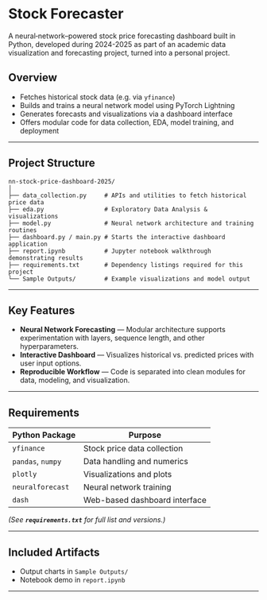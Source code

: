 # Stock Forecaster 

A neural‑network–powered stock price forecasting dashboard built in Python, developed during 2024-2025 as part of an academic data visualization and forecasting project, turned into a personal project.

## Overview

- Fetches historical stock data (e.g. via `yfinance`)
- Builds and trains a neural network model using PyTorch Lightning
- Generates forecasts and visualizations via a dashboard interface
- Offers modular code for data collection, EDA, model training, and deployment

---

## Project Structure

```text
nn-stock-price-dashboard-2025/
│
├── data_collection.py     # APIs and utilities to fetch historical price data
├── eda.py                 # Exploratory Data Analysis & visualizations
├── model.py               # Neural network architecture and training routines
├── dashboard.py / main.py # Starts the interactive dashboard application
├── report.ipynb           # Jupyter notebook walkthrough demonstrating results
├── requirements.txt       # Dependency listings required for this project
└── Sample Outputs/        # Example visualizations and model output
```

---

## Key Features

- **Neural Network Forecasting** — Modular architecture supports experimentation with layers, sequence length, and other hyperparameters.
- **Interactive Dashboard** — Visualizes historical vs. predicted prices with user input options.
- **Reproducible Workflow** — Code is separated into clean modules for data, modeling, and visualization.

---

## Requirements

| Python Package               | Purpose                       |
| ---------------------------- | ----------------------------- |
| `yfinance`                   | Stock price data collection   |
| `pandas`, `numpy`            | Data handling and numerics    |
| `plotly`                     | Visualizations and plots      |
| `neuralforecast`             | Neural network training       |
| `dash`                       | Web-based dashboard interface |

*(See **`requirements.txt`** for full list and versions.)*

---

## Included Artifacts

- Output charts in `Sample Outputs/`
- Notebook demo in `report.ipynb`

---
